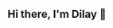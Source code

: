 ## Hi there, I'm Dilay 👋

<!--
**dilayercelik/dilayercelik** is a ✨ _special_ ✨ repository because its `README.md` (this file) appears on your GitHub profile.

I'm a First-Year undergraduate student at University College London (UCL), doing an MSci (Integrated Master of Science) in Psychology and Language Sciences at the Faculty of Brain Sciences.

🧠 During my first year of university, I came to realise that I wanted to satisfy my curiosity in Artifical Intelligence (specifically Machine Learning and Deep Learning) and started growing an interest in neuroscience.

📚 I'm currently exploring these fields, both in class and on my own: ultimately, I aspire to legitimately combine my interests in ML and neuroscience in a postgraduate programme in the future (Master's): I'm particularly interested in computational/cognitive neuroscience.  

I enjoy learning and extending my knowledge in all sorts of things, and have recently picked up reading again ✨
  👉 current book I'm reading: Little Women by Louisa May Alcott
  

# Contact me :)

🧞 I'm always eager to talk about things I'm curious about.

[LinkedIn](https://www.linkedin.com/in/dilay-fidan-ercelik-682675194/)
[Facebook](https://www.facebook.com/dilay.ercelik)



<!--
**dilayercelik/dilayercelik** is a ✨ _special_ ✨ repository because its `README.md` (this file) appears on your GitHub profile.
